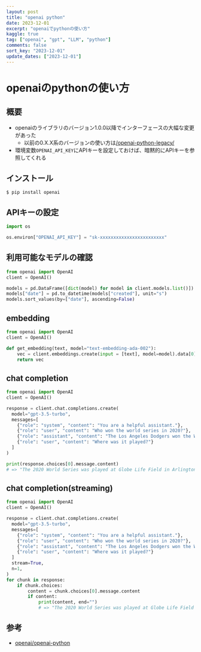 ```yaml
---
layout: post
title: "openai python" 
date: 2023-12-01
excerpt: "openaiでpythonの使い方"
kaggle: true
tag: ["openai", "gpt", "LLM", "python"]
comments: false
sort_key: "2023-12-01"
update_dates: ["2023-12-01"]
---
```


# openaiのpythonの使い方

## 概要
 - openaiのライブラリのバージョン1.0.0以降でインターフェースの大幅な変更があった
   - 以前の0.X.X系のバージョンの使い方は[/openai-python-legacy/](/openai-python-legacy/)
 - 環境変数`OPENAI_API_KEY`にAPIキーを設定しておけば、暗黙的にAPIキーを参照してくれる

## インストール

```console
$ pip install openai
```

## APIキーの設定

```python
import os

os.environ["OPENAI_API_KEY"] = "sk-xxxxxxxxxxxxxxxxxxxxxxxx"
```

## 利用可能なモデルの確認

```python
from openai import OpenAI
client = OpenAI()

models = pd.DataFrame([dict(model) for model in client.models.list()])
models["date"] = pd.to_datetime(models["created"], unit="s")
models.sort_values(by=["date"], ascending=False)
```

## embedding

```python
from openai import OpenAI
client = OpenAI()

def get_embedding(text, model="text-embedding-ada-002"):
    vec = client.embeddings.create(input = [text], model=model).data[0].embedding
    return vec
```

## chat completion

```python
from openai import OpenAI
client = OpenAI()

response = client.chat.completions.create(
  model="gpt-3.5-turbo",
  messages=[
    {"role": "system", "content": "You are a helpful assistant."},
    {"role": "user", "content": "Who won the world series in 2020?"},
    {"role": "assistant", "content": "The Los Angeles Dodgers won the World Series in 2020."},
    {"role": "user", "content": "Where was it played?"}
  ]
)

print(response.choices[0].message.content)
# => "The 2020 World Series was played at Globe Life Field in Arlington, Texas."
```

## chat completion(streaming)

```python
from openai import OpenAI
client = OpenAI()

response = client.chat.completions.create(
  model="gpt-3.5-turbo",
  messages=[
    {"role": "system", "content": "You are a helpful assistant."},
    {"role": "user", "content": "Who won the world series in 2020?"},
    {"role": "assistant", "content": "The Los Angeles Dodgers won the World Series in 2020."},
    {"role": "user", "content": "Where was it played?"}
  ]
  stream=True,
  n=1,
)
for chunk in response:
    if chunk.choices:
        content = chunk.choices[0].message.content 
        if content:
            print(content, end="")
            # => "The 2020 World Series was played at Globe Life Field in Arlington, Texas."
```

## 参考
 - [openai/openai-python](https://github.com/openai/openai-python/)
